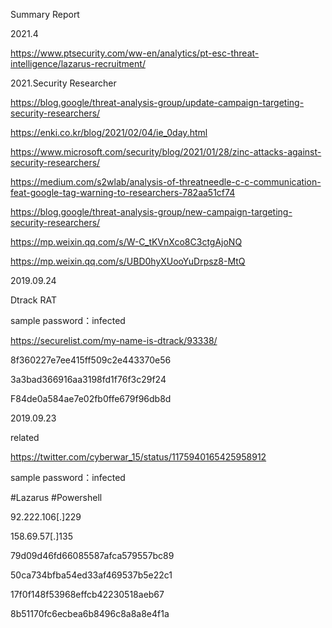 Summary Report

2021.4

https://www.ptsecurity.com/ww-en/analytics/pt-esc-threat-intelligence/lazarus-recruitment/

2021.Security Researcher

https://blog.google/threat-analysis-group/update-campaign-targeting-security-researchers/

https://enki.co.kr/blog/2021/02/04/ie_0day.html

https://www.microsoft.com/security/blog/2021/01/28/zinc-attacks-against-security-researchers/

https://medium.com/s2wlab/analysis-of-threatneedle-c-c-communication-feat-google-tag-warning-to-researchers-782aa51cf74

https://blog.google/threat-analysis-group/new-campaign-targeting-security-researchers/

https://mp.weixin.qq.com/s/W-C_tKVnXco8C3ctgAjoNQ

https://mp.weixin.qq.com/s/UBD0hyXUooYuDrpsz8-MtQ

2019.09.24

Dtrack RAT

sample password：infected

https://securelist.com/my-name-is-dtrack/93338/

8f360227e7ee415ff509c2e443370e56

3a3bad366916aa3198fd1f76f3c29f24

F84de0a584ae7e02fb0ffe679f96db8d



2019.09.23

related

https://twitter.com/cyberwar_15/status/1175940165425958912

sample password：infected

#Lazarus #Powershell

92.222.106[.]229

158.69.57[.]135

79d09d46fd66085587afca579557bc89

50ca734bfba54ed33af469537b5e22c1

17f0f148f53968effcb42230518aeb67

8b51170fc6ecbea6b8496c8a8a8e4f1a

